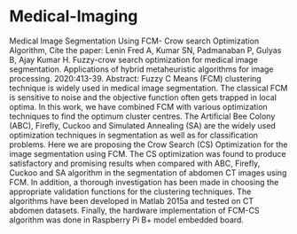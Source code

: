 # Medical-Imaging
Medical Image Segmentation Using FCM- Crow search Optimization Algorithm,
Cite the paper: Lenin Fred A, Kumar SN, Padmanaban P, Gulyas B, Ajay Kumar H. Fuzzy-crow search optimization for medical image segmentation. Applications of hybrid metaheuristic algorithms for image processing. 2020:413-39. Abstract: Fuzzy C Means (FCM) clustering technique is widely used in medical image segmentation. The classical FCM is sensitive to noise and the objective function often gets trapped in local optima. In this work, we have combined FCM with various optimization techniques to find the optimum cluster centres. The Artificial Bee Colony (ABC), Firefly, Cuckoo and Simulated Annealing (SA) are the widely used optimization techniques in segmentation as well as for classification problems. Here we are proposing the Crow Search (CS) Optimization for the image segmentation using FCM. The CS optimization was found to produce satisfactory and promising results when compared with ABC, Firefly, Cuckoo and SA algorithm in the segmentation of abdomen CT images using FCM. In addition, a thorough investigation has been made in choosing the appropriate validation functions for the clustering techniques. The algorithms have been developed in Matlab 2015a and tested on CT abdomen datasets. Finally, the hardware implementation of FCM-CS algorithm was done in Raspberry Pi B+ model embedded board.

